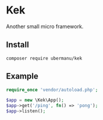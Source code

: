 # Kek

Another small micro framework.

## Install

    composer require ubermanu/kek

## Example

```php
require_once 'vendor/autoload.php';

$app = new \Kek\App();
$app->get('/ping', fn() => 'pong');
$app->listen();
```
